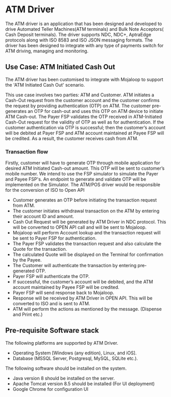 # ATM Driver
The ATM driver is an application that has been designed and developed to drive Automated Teller Machines(ATM terminals) and Bulk Note Acceptors( Cash Deposit terminals). The driver supports NDC, NDC+, AptraEdge protocols along with ISO 8583 and ISO JSON messaging formats.
The driver has been designed to integrate with any type of payments switch for ATM driving, managing and monitoring.

## Use Case: ATM Initiated Cash Out

The ATM driver has been customised to integrate with Mojaloop to support the 'ATM Initiated Cash Out' scenario. 

This use case involves two parties: ATM and Customer. ATM initiates a Cash-Out request from the customer account and the customer confirms the request by providing authentication (OTP) on ATM. The customer pre-generates an OTP for cash-out and uses this OTP on ATM device to initiate ATM Cash-out. The Payer FSP validates the OTP received in ATM-Initiated Cash-Out request for the validity of OTP as well as for authentication. If the customer authentication via OTP is successful; then the customer’s account will be debited at Payer FSP and ATM account maintained at Payee FSP will be credited. As a result, the customer receives cash from ATM.

### Transaction flow

Firstly, customer will have to generate OTP through mobile application for desired ATM Initiated Cash-out amount. This OTP will be sent to customer’s mobile number. 
We intend to use the FSP simulator to simulate the Payer and Payee FSP's. An endpoint to generate and validate OTP will be implemented on the Simulator. The ATM/POS driver would be responsible for the conversion of ISO to Open API

  - Customer generates an OTP before initiating the transaction request from ATM.
  - The customer initiates withdrawal transaction on the ATM by entering their account ID and amount. 
  - Cash Out Request will be generated by ATM Driver in NDC protocol. This will be converted to OPEN API call and will be sent to Mojaloop.
  - Mojaloop will perform Account lookup and the transaction request will be sent to Payer FSP for authentication.
  - The Payer FSP validates the transaction request and also calculate the Quote for the transaction.
  - The calculated Quote will be displayed on the Terminal for confirmation by the Payee.
  - The Customer will authenticate the transaction by entering pre-generated OTP.
  - Payer FSP will authenticate the OTP. 
  - If successful, the customer’s account will be debited, and the ATM account maintained by Payee FSP will be credited.
  - Payer FSP will send response back to Mojaloop.
  - Response will be received by ATM Driver in OPEN API. This will be converted to ISO and is sent to ATM.
  - ATM will perform the actions as mentioned by the message. (Dispense and Print etc.)
  
  ## Pre-requisite Software stack
  
  The following platforms are supported by ATM Driver. 
  
 - Operating System [Windows (any edition), Linux, and iOS].
 - Database (MSSQL Server, Postgresql, MySQL, SQLite etc.). 

The following software should be installed on the system.

- Java version 8 should be installed on the server.
- Apache Tomcat version 8.5 should be installed (For UI deployment)
- Google Chrome for configuration UI 

